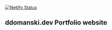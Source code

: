 [![Netlify Status](https://api.netlify.com/api/v1/badges/b7d58269-edfb-4694-97c4-8678134e946e/deploy-status)](https://app.netlify.com/sites/vigorous-lalande-e9dd17/deploys)
## ddomanski.dev Portfolio website
